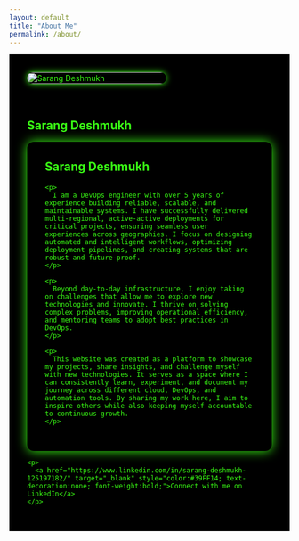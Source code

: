 ```yaml
---
layout: default
title: "About Me"
permalink: /about/
---
```


<div class="page__splash" style="background-color:#000; color:#39FF14; padding:2rem; display:flex; flex-wrap:wrap; align-items:center; gap:2rem;">

  <!-- Photo -->
  <div class="about-photo" style="flex:1 1 200px; max-width:250px;">
    <img src="{{ '/assets/images/photo.png' | relative_url }}" alt="Sarang Deshmukh" style="width:100%; border-radius:12px; box-shadow:0 0 12px #39FF14;">
  </div>

  <!-- Bio -->
  <div class="about-bio" style="flex:2 1 500px;">
  <h2 class="about__title" style="color:#39FF14;">Sarang Deshmukh</h2>
  <div class="page__content" style="max-width:800px; margin:auto; padding:2rem; color:#39FF14; background:#000; border-radius:12px; box-shadow:0 0 20px #39FF14;">
    
  <h2 style="color:#39FF14; margin-top:0;">Sarang Deshmukh</h2>
    
    <p>
      I am a DevOps engineer with over 5 years of experience building reliable, scalable, and maintainable systems. I have successfully delivered multi-regional, active-active deployments for critical projects, ensuring seamless user experiences across geographies. I focus on designing automated and intelligent workflows, optimizing deployment pipelines, and creating systems that are robust and future-proof.
    </p>
  
    <p>
      Beyond day-to-day infrastructure, I enjoy taking on challenges that allow me to explore new technologies and innovate. I thrive on solving complex problems, improving operational efficiency, and mentoring teams to adopt best practices in DevOps.
    </p>
  
    <p>
      This website was created as a platform to showcase my projects, share insights, and challenge myself with new technologies. It serves as a space where I can consistently learn, experiment, and document my journey across different cloud, DevOps, and automation tools. By sharing my work here, I aim to inspire others while also keeping myself accountable to continuous growth.
    </p>
  
  </div>


    <p>
      <a href="https://www.linkedin.com/in/sarang-deshmukh-125197182/" target="_blank" style="color:#39FF14; text-decoration:none; font-weight:bold;">Connect with me on LinkedIn</a>
    </p>
  </div>

</div>
